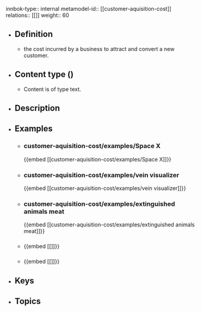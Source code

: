 innbok-type:: internal
metamodel-id:: [[customer-aquisition-cost]]
relations:: [[]]
weight:: 60

- ## Definition
  - the cost incurred by a business to attract and convert a new customer.
- ## Content type ()
  - Content is of type text.
  
- ## Description
- ## Examples
  - ### customer-aquisition-cost/examples/Space X
    {{embed [[customer-aquisition-cost/examples/Space X]]}}
  - ### customer-aquisition-cost/examples/vein visualizer
    {{embed [[customer-aquisition-cost/examples/vein visualizer]]}}
  - ### customer-aquisition-cost/examples/extinguished animals meat
    {{embed [[customer-aquisition-cost/examples/extinguished animals meat]]}}
  - ### 
    {{embed [[]]}}
  - ### 
    {{embed [[]]}}
  
- ## Keys
  
- ## Topics
  

